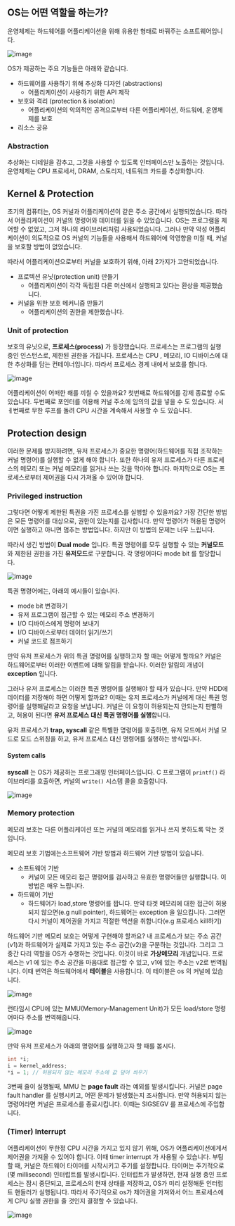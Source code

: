 ## OS는 어떤 역할을 하는가?

운영체제는 하드웨어를 어플리케이션을 위해 유용한 형태로 바꿔주는 소프트웨어입니다. 

![image](https://github.com/ddoddii/OS-CA-Study/assets/95014836/4b5d06e3-08c2-4b88-b978-f5038193186d)

OS가 제공하는 주요 기능들은 아래와 같습니다.
- 하드웨어를 사용하기 위해 추상화 디자인 (abstractions)
	- 어플리케이션이 사용하기 위한 API 제작
- 보호와 격리 (protection & isolation)
	- 어플리케이션의 악의적인 공격으로부터 다른 어플리케이션, 하드워에, 운영체제를 보호
- 리소스 공유 

### Abstraction

추상화는 디테일을 감추고, 그것을 사용할 수 있도록 인터페이스만 노출하는 것입니다. 운영체제는 CPU 프로세서, DRAM, 스토리지, 네트워크 카드를 추상화합니다. 

## Kernel & Protection

초기의 컴퓨터는, OS 커널과 어플리케이션이 같은 주소 공간에서 실행되었습니다. 따라서 어플리케이션이 커널의 명령어와 데이터를 읽을 수 있었습니다. OS는 프로그램을 제어할 수 없었고, 그저 하나의 라이브러리처럼 사용되었습니다. 그러나 만약 악성 어플리케이션이 의도적으로 OS 커널의 기능들을 사용해서 하드웨어에 악영향을 미칠 때, 커널을 보호할 방법이 없었습니다.

따라서 어플리케이션으로부터 커널을 보호하기 위해, 아래 2가지가 고안되었습니다.
- 프로텍션 유닛(protection unit) 만들기
	- 어플리케이션이 각각 독립된 다른 머신에서 실행되고 있다는 환상을 제공했습니다. 
- 커널을 위한 보호 메커니즘 만들기
	- 어플리케이션의 권한을 제한했습니다. 

### Unit of protection

보호의 유닛으로, **프로세스(process)** 가 등장했습니다. 프로세스는 프로그램의 실행 중인 인스턴스로, 제한된 권한을 가집니다. 프로세스는 CPU , 메모리, IO 디바이스에 대한 추상화를 담는 컨테이너입니다. 따라서 프로세스 경계 내에서 보호를 합니다. 

![image](https://github.com/ddoddii/OS-CA-Study/assets/95014836/e87b31ec-7a41-4a5a-9595-da6f613d9017)

어플리케이션이 어떠한 해를 끼칠 수 있을까요? 첫번째로 하드웨어를 강제 종료할 수도 있습니다. 두번째로 포인터를 이용해 커널 주소에 임의의 값을 넣을 수 도 있습니다. 서ㅔ번째로 무한 루프를 돌려 CPU 시간을 계속해서 사용할 수 도 있습니다. 


## Protection design

이러한 문제를 방지하려면, 유저 프로세스가 중요한 명령어(하드웨어를 직접 조작하는 커널 명령어)를 실행할 수 없게 해야 합니다. 또한 하나의 유저 프로세스가 다른 프로세스의 메모리 또는 커널 메모리를 읽거나 쓰는 것을 막아야 합니다. 마지막으로 OS는 프로세스로부터 제어권을 다시 가져올 수 있어야 합니다. 

### Privileged instruction

그렇다면 어떻게 제한된 특권을 가진 프로세스를 실행할 수 있을까요? 가장 간단한 방법은 모든 명령어를 대상으로, 권한이 있는지를 검사합니다. 만약 명령어가 허용된 명령어이면 실행하고 아니면 멈추는 방법입니다. 하지만 이 방법의 문제는 너무 느립니다. 

따라서 생긴 방법이 **Dual mode** 입니다. 특권 명령어를 모두 실행할 수 있는 **커널모드**와 제한된 권한을 가진 **유저모드**로 구분합니다.  각 명령어마다 mode bit 를 할당합니다.


![image](https://github.com/ddoddii/ddoddii.github.io/assets/95014836/d6971cd8-7d2c-42da-ac95-4a9ba3e99959)

특권 명령어에는, 아래의 예시들이 있습니다.
- mode bit 변경하기
- 유저 프로그램이 접근할 수 있는 메모리 주소 변경하기
- I/O 디바이스에게 명령어 보내기
- I/O 디바이스로부터 데이터 읽기/쓰기
- 커널 코드로 점프하기

만약 유저 프로세스가 위의 특권 명령어를 실행하고자 할 때는 어떻게 할까요? 커널은 하드웨어로부터 이러한 이벤트에 대해 알림을 받습니다. 이러한 알림의 개념이 **exception** 입니다. 

그러나 유저 프로세스는 이러한 특권 명령어를 실행해야 할 때가 있습니다. 만약 HDD에 데이터를 저장해야 하면 어떻게 할까요? 이때는 유저 프로세스가 커널에게 대신 특권 명령어를 실행해달라고 요청을 보냅니다. 커널은 이 요청이 허용되는지 안되는지 판별하고, 허용이 된다면 **유저 프로세스 대신 특권 명령어를 실행**합니다. 

유저 프로세스가 **trap, syscall** 같은 특별한 명령어를 호출하면, 유저 모드에서 커널 모드로 모드 스위칭을 하고, 유저 프로세스 대신 명령어를 실행하는 방식입니다. 

#### System calls

**syscall** 는 OS가 제공하는 프로그래밍 인터페이스입니다. C 프로그램이 `printf()` 라이브러리를 호출하면, 커널의 `write()` 시스템 콜을 호출합니다.

![image](https://github.com/ddoddii/OS-CA-Study/assets/95014836/7c9221e1-e976-4ec9-bdc9-1b9b0a277bc7)

### Memory protection

메모리 보호는 다른 어플리케이션 또는 커널의 메모리를 읽거나 쓰지 못하도록 막는 것입니다. 

메모리 보호 기법에는소프트웨어 기반 방법과  하드웨어 기반 방법이 있습니다.
- 소프트웨어 기반
	- 커널이 모든 메모리 접근 명령어를 검사하고 유효한 명령어들만 실행합니다. 이 방법은 매우 느립니다.
- 하드웨어 기반
	- 하드웨어가 load,store 명령어를 짭니다. 만약 타겟 메모리에 대한 접근이 허용되지 않으면(e.g null pointer), 하드웨어는 exception 을 일으킵니다. 그러면 다시 커널이 제어권을 가지고 적절한 액션을 취합니다(e.g 프로세스 kill하기)

하드웨어 기반 메모리 보호는 어떻게 구현해야 할까요? 내 프로세스가 보는 주소 공간(v1)과 하드웨어가 실제로 가지고 있는 주소 공간(v2)을 구분하는 것입니다. 그리고 그 중간 다리 역할을 OS가 수행하는 것입니다. 이것이 바로 **가상메모리** 개념입니다. 프로세스는 v1 에 있는 주소 공간을 마음대로 접근할 수 있고, v1에 있는 주소는 v2로 번역됩니다. 이때 번역은 하드웨어에서 **테이블**을 사용합니다. 이 테이블은 os 의 커널에 있습니다. 

![image](https://github.com/ddoddii/OS-CA-Study/assets/95014836/043d1923-cdd2-407a-8fb4-bce41b4bfc86)

런타임시 CPU에 있는 MMU(Memory-Management Unit)가 모든 load/store 명령어마다 주소를 번역해줍니다. 

![image](https://github.com/ddoddii/OS-CA-Study/assets/95014836/17ad3491-929f-402d-9d17-94ce7756dada)

만약 유저 프로세스가 아래의 명령어를 실행하고자 할 때를 봅시다.

```c
int *i;
i = kernel_address;
*i = 1; // 허용되지 않는 메모리 주소에 값 덮어 씌우기 
```

3번째 줄이 실행될때, MMU 는 **page fault** 라는 예외를 발생시킵니다. 커널은 page fault handler 를 실행시키고, 어떤 문제가 발생했는지 조사합니다. 만약 허용되지 않는 명령어라면 커널은 프로세스를 종료시킵니다. 이때는 SIGSEGV 를 프로세스에 주입합니다. 

### (Timer) Interrupt

어플리케이션이 무한정 CPU 시간을 가지고 있지 않기 위해, OS가 어플리케이션에게서 제어권을 가져올 수 있어야 합니다. 이때 timer interrupt 가 사용될 수 있습니다. 부팅할 때, 커널은 하드웨어 타이머를 시작시키고 주기를 설정합니다. 타이머는 주기적으로(몇 millisecond) 인터럽트를 발생시킵니다. 인터럽트가 발생하면, 현재 실행 중인 프로세스는 잠시 중단되고, 프로세스의 현재 상태를 저장하고, OS가 미리 설정해둔 인터럽트 핸들러가 실행됩니다. 따라서 주기적으로 os가 제어권을 가져와서 어느 프로세스에게 CPU 실행 권한을 줄 것인지 결정할 수 있습니다. 

![image](https://github.com/ddoddii/OS-CA-Study/assets/95014836/e3f40b07-ca3f-417f-82f2-71f9360a9197)

